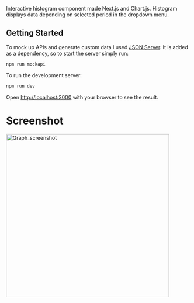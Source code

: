 Interactive histogram component made Next.js and Chart.js. Histogram displays data depending on selected period in the dropdown menu.

## Getting Started

To mock up APIs and generate custom data I used [JSON Server](https://www.npmjs.com/package/json-server#getting-started). It is added as a dependency, so to start the server simply run:

```bash
npm run mockapi
```

To run the development server:

```bash
npm run dev
```
Open [http://localhost:3000](http://localhost:3000) with your browser to see the result.

# Screenshot

<img width="446" alt="Graph_screenshot" src="https://github.com/a-dylean/interactive-histogram/assets/83976465/5c8fe40f-b5a5-4d7b-a2d8-b9c32216a012">
